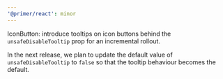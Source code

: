 ```yaml
---
'@primer/react': minor
---
```


IconButton: introduce tooltips on icon buttons behind the `unsafeDisableTooltip` prop for an incremental rollout.

In the next release, we plan to update the default value of `unsafeDisableTooltip` to `false` so that the tooltip behaviour becomes the default. 
